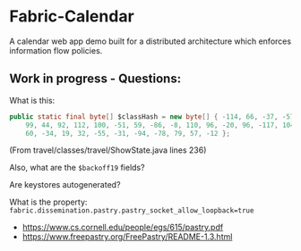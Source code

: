 # Fabric-Calendar

A calendar web app demo built for a distributed architecture which enforces information flow policies. 


## Work in progress - Questions:
What is this:
```java
public static final byte[] $classHash = new byte[] { -114, 66, -37, -57, -7,
    99, 44, 92, 112, 100, -51, 59, -86, -8, 110, 96, -20, 96, -117, 104, 119,
    60, -34, 19, 32, -55, -31, -94, -78, 79, 57, -12 };
```
(From travel/classes/travel/ShowState.java lines 236)

Also, what are the ```$backoff19``` fields?

Are keystores autogenerated?





What is the property: ```fabric.dissemination.pastry.pastry_socket_allow_loopback=true```
 + https://www.cs.cornell.edu/people/egs/615/pastry.pdf
 + https://www.freepastry.org/FreePastry/README-1.3.html